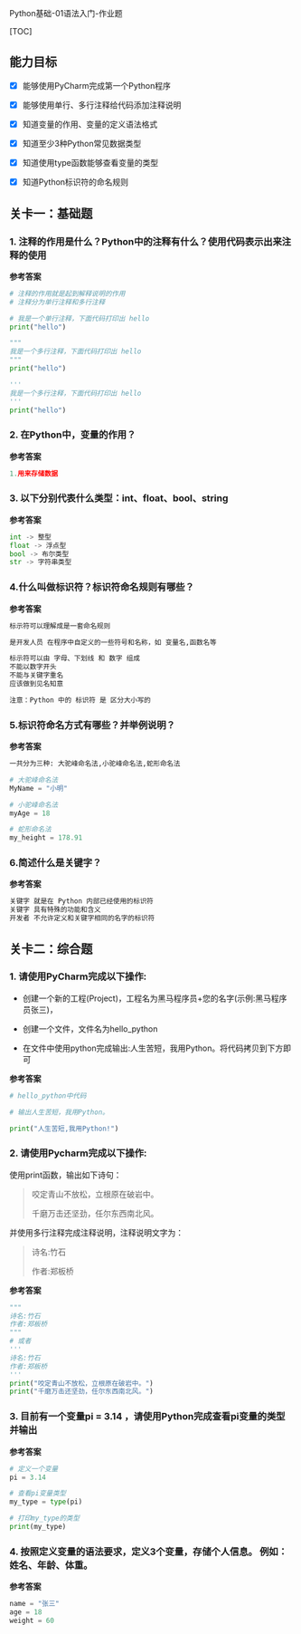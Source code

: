 Python基础-01语法入门-作业题

[TOC]

## 能力目标

- [x] 能够使用PyCharm完成第一个Python程序
- [x] 能够使用单行、多行注释给代码添加注释说明
- [x] 知道变量的作用、变量的定义语法格式
- [x] 知道至少3种Python常见数据类型
- [x] 知道使用type函数能够查看变量的类型
- [x] 知道Python标识符的命名规则



## 关卡一：基础题

### 1. 注释的作用是什么？Python中的注释有什么？使用代码表示出来注释的使用

**参考答案**

```python
# 注释的作用就是起到解释说明的作用
# 注释分为单行注释和多行注释

# 我是一个单行注释，下面代码打印出 hello
print("hello")

"""
我是一个多行注释，下面代码打印出 hello
"""
print("hello")

'''
我是一个多行注释，下面代码打印出 hello
'''
print("hello")
```

### 2. 在Python中，变量的作用？

**参考答案**
```python
1.用来存储数据
```

### 3. 以下分别代表什么类型：int、float、bool、string

**参考答案**
```python
int -> 整型
float -> 浮点型
bool -> 布尔类型
str -> 字符串类型
```

### 4.什么叫做标识符？标识符命名规则有哪些？

**参考答案**

```python
标示符可以理解成是一套命名规则

是开发人员 在程序中自定义的一些符号和名称，如 变量名,函数名等

标示符可以由 字母、下划线 和 数字 组成
不能以数字开头
不能与关键字重名
应该做到见名知意

注意：Python 中的 标识符 是 区分大小写的
```

### 5.标识符命名方式有哪些？并举例说明？

**参考答案**
```python
一共分为三种: 大驼峰命名法,小驼峰命名法,蛇形命名法

# 大驼峰命名法
MyName = "小明"

# 小驼峰命名法
myAge = 18

# 蛇形命名法
my_height = 178.91
```

### 6.简述什么是关键字？

**参考答案**
```python
关键字 就是在 Python 内部已经使用的标识符
关键字 具有特殊的功能和含义
开发者 不允许定义和关键字相同的名字的标识符
```


## 关卡二：综合题

### 1. 请使用PyCharm完成以下操作:

* 创建一个新的工程(Project)，工程名为黑马程序员+您的名字(示例:黑马程序员张三)，

- 创建一个文件，文件名为hello_python


- 在文件中使用python完成输出:人生苦短，我用Python。将代码拷贝到下方即可


**参考答案**
```python
# hello_python中代码

# 输出人生苦短，我用Python。

print("人生苦短,我用Python!")
```

### 2. 请使用Pycharm完成以下操作:

使用print函数，输出如下诗句：

> 咬定青山不放松，立根原在破岩中。
>
> 千磨万击还坚劲，任尔东西南北风。

并使用多行注释完成注释说明，注释说明文字为：

> 诗名:竹石
>
> 作者:郑板桥

**参考答案**

```python
"""
诗名:竹石
作者:郑板桥
"""
# 或者
'''
诗名:竹石
作者:郑板桥
'''
print("咬定青山不放松，立根原在破岩中。")
print("千磨万击还坚劲，任尔东西南北风。")
```

### 3. 目前有一个变量pi = 3.14 ，请使用Python完成查看pi变量的类型并输出

**参考答案**

```python
# 定义一个变量
pi = 3.14

# 查看pi变量类型
my_type = type(pi)

# 打印my_type的类型
print(my_type)
```

### 4. 按照定义变量的语法要求，定义3个变量，存储个人信息。 例如：姓名、年龄、体重。

**参考答案**

```python
name = "张三"
age = 18
weight = 60
```

